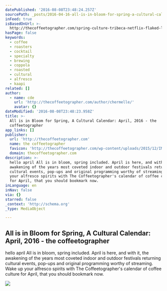 ```yaml
---
datePublished: '2016-08-08T23:48:24.257Z'
sourcePath: _posts/2016-04-16-all-is-in-bloom-for-spring-a-cultural-calendar-april-2016.md
inFeed: true
isBasedOnUrl: >-
  http://thecoffeetographer.com/spring-culture-tribeca-netflix-flaked-lic-flea-kappi-cafe-coffee-blogger-april-2016/
hasPage: false
keywords:
  - coffee
  - roasters
  - cocktail
  - specialty
  - brewing
  - coppola
  - roasted
  - cultural
  - alfresco
  - kaapi
related: []
author:
  - name: cde
    url: 'http://thecoffeetographer.com/author/chermelle/'
    avatar: {}
dateModified: '2016-08-08T23:48:23.958Z'
title: >-
  All is in Bloom for Spring, A Cultural Calendar: April, 2016 - the
  coffeetographer
app_links: []
publisher:
  url: 'http://thecoffeetographer.com'
  name: the coffeetographer
  favicon: 'http://thecoffeetographer.com/wp-content/uploads/2015/12/IMG_7153.jpg'
  domain: thecoffeetographer.com
description: >-
  hello april All is in bloom, spring included. April is here, and with it, the
  awakening of the years most coveted indoor and outdoor festivals returning
  cultural events, pop-ups and original programming worthy of streaming. Wake up
  your alfresco spirits with The Coffeetographer's calendar of coffee culture
  for April, that you should bookmark now.
inLanguage: en
inNav: false
via: {}
starred: false
_context: 'http://schema.org'
_type: MediaObject

---
```

<article style=""><h1>All is in Bloom for Spring, A Cultural Calendar: April, 2016 - the coffeetographer</h1><p>hello april All is in bloom, spring included. April is here, and with it, the awakening of the years most coveted indoor and outdoor festivals returning cultural events, pop-ups and original programming worthy of streaming. Wake up your alfresco spirits with The Coffeetographer's calendar of coffee culture for April, that you should bookmark now.</p><img src="http://thecoffeetographer.com/wp-content/uploads/2016/04/image2.jpeg" /></article>